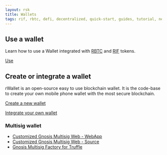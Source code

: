 ```yaml
---
layout: rsk
title: Wallets
tags: rif, rbtc, defi, decentralized, quick-start, guides, tutorial, networks, dapps, tools, rsk, ethereum, smart-contracts, install, get-started, how-to, mainnet, testnet, contracts, wallets, web3, crypto
---
```


## Use a wallet

Learn how to use a Wallet integrated with [RBTC](/rsk/rbtc/) and [RIF](/rif/token) tokens.

<a href="/wallet/use" class="green-button">Use</a>



## Create or integrate a wallet

rWallet is an open-source easy to use blockchain wallet. It is the code-base to create your own mobile phone wallet with the most secure blockchain. 

<a href="/wallet/rwallet" class="green-button">Create a new wallet</a>

<a href="/wallet/integrate" class="green-button">Integrate your own wallet</a>


### Multisig wallet

- <a href="https://gnosis.rsk.co" target="_blank">Customized Gnosis Multisig Web - WebApp</a>
- <a href="https://github.com/rsksmart/MultiSigWallet" target="_blank">Customized Gnosis Multisig Web - Source</a>
- <a href="https://github.com/rsksmart/multi-sig-factory" target="_blank">Gnosis Multisig Factory for Truffle</a>
